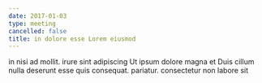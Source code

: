 ```yaml
---
date: 2017-01-03
type: meeting
cancelled: false
title: in dolore esse Lorem eiusmod
---
```

in nisi ad mollit. irure sint adipiscing Ut ipsum dolore magna et Duis cillum nulla deserunt esse quis consequat. pariatur. consectetur non labore sit